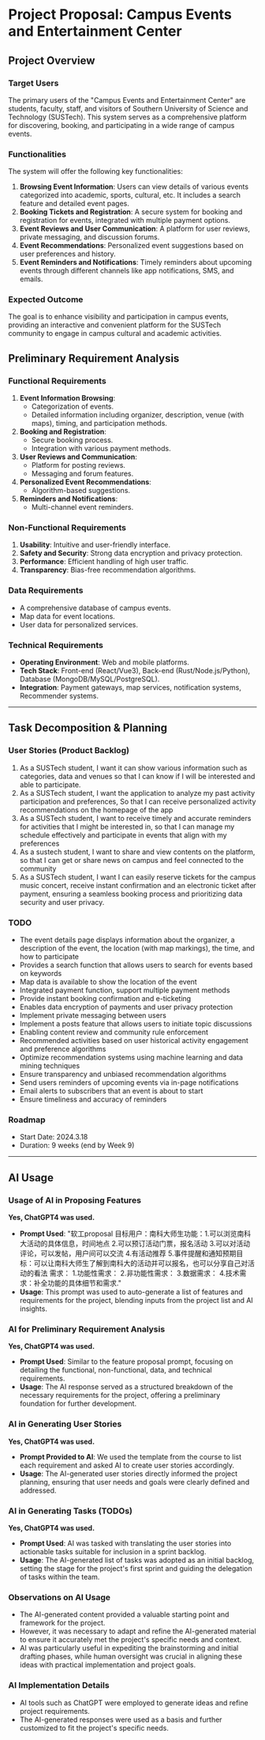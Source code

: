 # Project Proposal: Campus Events and Entertainment Center

## Project Overview

### Target Users

The primary users of the "Campus Events and Entertainment Center" are students, faculty, staff, and visitors of Southern University of Science and Technology (SUSTech). This system serves as a comprehensive platform for discovering, booking, and participating in a wide range of campus events.

### Functionalities

The system will offer the following key functionalities:

1. **Browsing Event Information**: Users can view details of various events categorized into academic, sports, cultural, etc. It includes a search feature and detailed event pages.
2. **Booking Tickets and Registration**: A secure system for booking and registration for events, integrated with multiple payment options.
3. **Event Reviews and User Communication**: A platform for user reviews, private messaging, and discussion forums.
4. **Event Recommendations**: Personalized event suggestions based on user preferences and history.
5. **Event Reminders and Notifications**: Timely reminders about upcoming events through different channels like app notifications, SMS, and emails.

### Expected Outcome

The goal is to enhance visibility and participation in campus events, providing an interactive and convenient platform for the SUSTech community to engage in campus cultural and academic activities.

## Preliminary Requirement Analysis

### Functional Requirements

1. **Event Information Browsing**:
    - Categorization of events.
    - Detailed information including organizer, description, venue (with maps), timing, and participation methods.
2. **Booking and Registration**:
    - Secure booking process.
    - Integration with various payment methods.
3. **User Reviews and Communication**:
    - Platform for posting reviews.
    - Messaging and forum features.
4. **Personalized Event Recommendations**:
    - Algorithm-based suggestions.
5. **Reminders and Notifications**:
    - Multi-channel event reminders.

### Non-Functional Requirements

1. **Usability**: Intuitive and user-friendly interface.
2. **Safety and Security**: Strong data encryption and privacy protection.
3. **Performance**: Efficient handling of high user traffic.
4. **Transparency**: Bias-free recommendation algorithms.

### Data Requirements

- A comprehensive database of campus events.
- Map data for event locations.
- User data for personalized services.

### Technical Requirements

- **Operating Environment**: Web and mobile platforms.
- **Tech Stack**: Front-end (React/Vue3), Back-end (Rust/Node.js/Python), Database (MongoDB/MySQL/PostgreSQL).
- **Integration**: Payment gateways, map services, notification systems, Recommender systems.

---

## Task Decomposition & Planning

### User Stories (Product Backlog)

1. As a SUSTech student, I want it can show various information such as categories, data and venues so that I can know if I will be interested and able to participate.
2. As a SUSTech student, I want the application to analyze my past activity participation and preferences, So that I can receive personalized activity recommendations on the homepage of the app
3. As a SUSTech student, I want to receive timely and accurate reminders for activities that I might be interested in, so that I can manage my schedule effectively and participate in events that align with my preferences
4. As a sustech student, I want to share and view contents on the platform, so that I can get or share news on campus and feel connected to the community
5. As a SUSTech student, I want I can easily reserve tickets for the campus music concert, receive instant confirmation and an electronic ticket after payment, ensuring a seamless booking process and prioritizing data security and user privacy.
### TODO

- The event details page displays information about the organizer, a description of the event, the location (with map markings), the time, and how to participate
- Provides a search function that allows users to search for events based on keywords
- Map data is available to show the location of the event
- Integrated payment function, support multiple payment methods
- Provide instant booking confirmation and e-ticketing
- Enables data encryption of payments and user privacy protection
- Implement private messaging between users
- Implement a posts feature that allows users to initiate topic discussions
- Enabling content review and community rule enforcement
- Recommended activities based on user historical activity engagement and preference algorithms
- Optimize recommendation systems using machine learning and data mining techniques
- Ensure transparency and unbiased recommendation algorithms
- Send users reminders of upcoming events via in-page notifications
- Email alerts to subscribers that an event is about to start
- Ensure timeliness and accuracy of reminders

### Roadmap

- Start Date: 2024.3.18
- Duration: 9 weeks (end by Week 9)

---

## AI Usage

### Usage of AI in Proposing Features

**Yes, ChatGPT4 was used.**

- **Prompt Used**: "软工proposal 目标用户：南科大师生功能：1.可以浏览南科大活动的具体信息，时间地点 2.可以预订活动门票，报名活动 3.可以对活动评论，可以发帖，用户间可以交流 4.有活动推荐 5.事件提醒和通知预期目标：可以让南科大师生了解到南科大的活动并可以报名，也可以分享自己对活动的看法 需求： 1.功能性需求： 2.非功能性需求： 3.数据需求： 4.技术需求：补全功能的具体细节和需求."
- **Usage**: This prompt was used to auto-generate a list of features and requirements for the project, blending inputs from the project list and AI insights.

### AI for Preliminary Requirement Analysis

**Yes, ChatGPT4 was used.**

- **Prompt Used**: Similar to the feature proposal prompt, focusing on detailing the functional, non-functional, data, and technical requirements.
- **Usage**: The AI response served as a structured breakdown of the necessary requirements for the project, offering a preliminary foundation for further development.

### AI in Generating User Stories

**Yes, ChatGPT4 was used.**

- **Prompt Provided to AI**: We used the template from the course to list each requirement and asked AI to create user stories accordingly.
- **Usage**: The AI-generated user stories directly informed the project planning, ensuring that user needs and goals were clearly defined and addressed.

### AI in Generating Tasks (TODOs)

**Yes, ChatGPT4 was used.**

- **Prompt Used**: AI was tasked with translating the user stories into actionable tasks suitable for inclusion in a sprint backlog.
- **Usage**: The AI-generated list of tasks was adopted as an initial backlog, setting the stage for the project's first sprint and guiding the delegation of tasks within the team.

### Observations on AI Usage

- The AI-generated content provided a valuable starting point and framework for the project.
- However, it was necessary to adapt and refine the AI-generated material to ensure it accurately met the project's specific needs and context.
- AI was particularly useful in expediting the brainstorming and initial drafting phases, while human oversight was crucial in aligning these ideas with practical implementation and project goals.

### AI Implementation Details

- AI tools such as ChatGPT were employed to generate ideas and refine project requirements.
- The AI-generated responses were used as a basis and further customized to fit the project's specific needs.